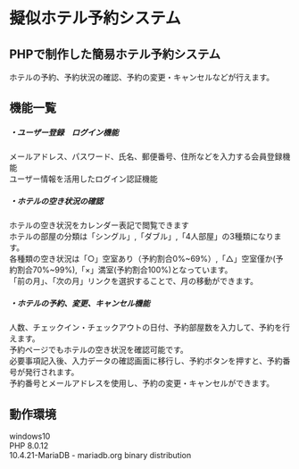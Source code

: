 # 擬似ホテル予約システム

## PHPで制作した簡易ホテル予約システム
ホテルの予約、予約状況の確認、予約の変更・キャンセルなどが行えます。

## 機能一覧
##### ・ユーザー登録　ログイン機能
メールアドレス、パスワード、氏名、郵便番号、住所などを入力する会員登録機能<br>
ユーザー情報を活用したログイン認証機能
##### ・ホテルの空き状況の確認
ホテルの空き状況をカレンダー表記で閲覧できます<br>
ホテルの部屋の分類は「シングル」,「ダブル」,「4人部屋」の3種類になります。<br>
各種類の空き状況は「○」空室あり（予約割合0%~69%）,「△」空室僅か(予約割合70%~99%),「×」満室(予約割合100%)となっています。<br>
「前の月」、「次の月」リンクを選択することで、月の移動ができます。
##### ・ホテルの予約、変更、キャンセル機能
人数、チェックイン・チェックアウトの日付、予約部屋数を入力して、予約を行えます。<br>
予約ページでもホテルの空き状況を確認可能です。<br>
必要事項記入後、入力データの確認画面に移行し、予約ボタンを押すと、予約番号が発行されます。<br>
予約番号とメールアドレスを使用し、予約の変更・キャンセルができます。
## 動作環境
windows10<br>
PHP 8.0.12<br>
10.4.21-MariaDB - mariadb.org binary distribution
